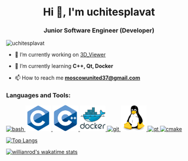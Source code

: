 <h1 align="center">Hi 👋, I'm uchitesplavat</h1>
<h3 align="center">Junior Software Engineer (Developer)</h3>
<div></div>

<!--START_SECTION:waka-->
<!--END_SECTION:waka-->

<p align="left"> <img src="https://komarev.com/ghpvc/?username=uchitesplavat&label=Profile%20views&color=0e75b6&style=flat" alt="uchitesplavat" /> </p>

- 🔭 I’m currently working on [3D_Viewer](https://github.com/uchitesplavat/OBJ_3d_viewer)

- 🌱 I’m currently learning **C++, Qt, Docker**

- 📫 How to reach me **moscowunited37@gmail.com**

<h3 align="left">Languages and Tools:</h3>

<p align="left"> <a href="https://www.gnu.org/software/bash/" target="_blank" rel="noreferrer"> <img src="https://www.vectorlogo.zone/logos/gnu_bash/gnu_bash-icon.svg" alt="bash" width="70" height="70"/> </a> <a href="https://www.cprogramming.com/" target="_blank" rel="noreferrer"> <img src="https://raw.githubusercontent.com/devicons/devicon/master/icons/c/c-original.svg" alt="c" width="70" height="70"/> </a> <a href="https://www.w3schools.com/cpp/" target="_blank" rel="noreferrer"> <img src="https://raw.githubusercontent.com/devicons/devicon/master/icons/cplusplus/cplusplus-original.svg" alt="cplusplus" width="70" height="70"/> </a> <a href="https://www.docker.com/" target="_blank" rel="noreferrer"> <img src="https://raw.githubusercontent.com/devicons/devicon/master/icons/docker/docker-original-wordmark.svg" alt="docker" width="70" height="70"/> </a> <a href="https://git-scm.com/" target="_blank" rel="noreferrer"> <img src="https://www.vectorlogo.zone/logos/git-scm/git-scm-icon.svg" alt="git" width="70" height="70"/> </a> <a href="https://www.linux.org/" target="_blank" rel="noreferrer"> <img src="https://raw.githubusercontent.com/devicons/devicon/master/icons/linux/linux-original.svg" alt="linux" width="70" height="70"/> </a> <a href="https://www.qt.io/" target="_blank" rel="noreferrer"> <img src="https://upload.wikimedia.org/wikipedia/commons/0/0b/Qt_logo_2016.svg" alt="qt" width="70" height="70"/> </a> <a href="https://https://cmake.org//" target="_blank" rel="noreferrer"> <img src="https://www.vectorlogo.zone/logos/cmake/cmake-icon.svg" alt="cmake" width="70" height="70"/> </a> </p>

[![Top Langs](https://github-readme-stats.vercel.app/api/top-langs/?username=uchitesplavat&layout=compact)](https://github.com/anuraghazra/github-readme-stats)

[![willianrod's wakatime stats](https://github-readme-stats.vercel.app/api/wakatime?username=uchitesplavat)](https://github.com/anuraghazra/github-readme-stats)

